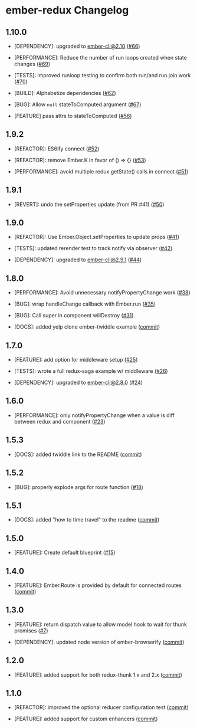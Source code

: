 ember-redux Changelog
==============================

1.10.0
-----

* [DEPENDENCY]: upgraded to ember-cli@2.10
  ([#66](https://github.com/toranb/ember-redux/pull/66))

* [PERFORMANCE]: Reduce the number of run loops created when state changes
  ([#69](https://github.com/toranb/ember-redux/pull/69))

* [TESTS]: improved runloop testing to confirm both run/and run.join work
  ([#70](https://github.com/toranb/ember-redux/pull/70))

* [BUILD]: Alphabetize dependencies
  ([#62](https://github.com/toranb/ember-redux/pull/62))

* [BUG]: Allow `null` stateToComputed argument
  ([#67](https://github.com/toranb/ember-redux/pull/67))

* [FEATURE] pass attrs to stateToComputed
  ([#56](https://github.com/toranb/ember-redux/pull/56))


1.9.2
-----

* [REFACTOR]: ES6ify connect
  ([#52](https://github.com/toranb/ember-redux/pull/52))

* [REFACTOR]: remove Ember.K in favor of () => {}
  ([#53](https://github.com/toranb/ember-redux/pull/53))

* [PERFORMANCE]: avoid multiple redux.getState() calls in connect
  ([#51](https://github.com/toranb/ember-redux/pull/51))


1.9.1
-----

* [REVERT]: undo the setProperties update (from PR #41)
  ([#50](https://github.com/toranb/ember-redux/pull/50))


1.9.0
-----

* [REFACTOR]: Use Ember.Object.setProperties to update props
  ([#41](https://github.com/toranb/ember-redux/pull/41))

* [TESTS]: updated rerender test to track notify via observer
  ([#42](https://github.com/toranb/ember-redux/pull/42))

* [DEPENDENCY]: upgraded to ember-cli@2.9.1
  ([#44](https://github.com/toranb/ember-redux/pull/44))


1.8.0
-----

* [PERFORMANCE]: Avoid unnecessary notifyPropertyChange work
  ([#38](https://github.com/toranb/ember-redux/pull/38))

* [BUG]: wrap handleChange callback with Ember.run
  ([#35](https://github.com/toranb/ember-redux/pull/35))

* [BUG]: Call super in component willDestroy
  ([#31](https://github.com/toranb/ember-redux/pull/31))

* [DOCS]: added yelp clone ember-twiddle example
  ([commit](https://github.com/toranb/ember-redux/commit/4f0160fde1a09f076fd89b7af6e6c8a017e450ed))


1.7.0
-----

* [FEATURE]: add option for middleware setup
  ([#25](https://github.com/toranb/ember-redux/pull/25))

* [TESTS]: wrote a full redux-saga example w/ middleware
  ([#26](https://github.com/toranb/ember-redux/pull/26))

* [DEPENDENCY]: upgraded to ember-cli@2.8.0
  ([#24](https://github.com/toranb/ember-redux/pull/24))


1.6.0
-----

* [PERFORMANCE]: only notifyPropertyChange when a value is diff between redux and component
  ([#23](https://github.com/toranb/ember-redux/pull/23))


1.5.3
-----

* [DOCS]: added twiddle link to the README
  ([commit](https://github.com/toranb/ember-redux/commit/84b8c0fb6402e39f681e763e63f95acc8e1978db))


1.5.2
-----

* [BUG]: properly explode args for route function
  ([#18](https://github.com/toranb/ember-redux/pull/18))


1.5.1
-----

* [DOCS]: added "how to time travel" to the readme
  ([commit](https://github.com/toranb/ember-redux/commit/fdd35041fb3c9be8f3b663ba36ac87705d45ad8d))


1.5.0
-----

* [FEATURE]: Create default blueprint
  ([#15](https://github.com/toranb/ember-redux/pull/15))


1.4.0
-----

* [FEATURE]: Ember.Route is provided by default for connected routes
  ([commit](https://github.com/toranb/ember-redux/commit/7219ed7dd1de42b89184f3ccb77fa3d1df4abcb9))


1.3.0
-----

* [FEATURE]: return dispatch value to allow model hook to wait for thunk promises
  ([#7](https://github.com/toranb/ember-redux/pull/7))

* [DEPENDENCY]: updated node version of ember-browserify
  ([commit](https://github.com/toranb/ember-redux/commit/321a1f2f5773ffb1e6784844d9f97da1294d4f71))


1.2.0
-----

* [FEATURE]: added support for both redux-thunk 1.x and 2.x
  ([commit](https://github.com/toranb/ember-redux/commit/2a70e1481b6759e1a88fcbea9adbbd7f3f72d55a))


1.1.0
-----

* [REFACTOR]: improved the optional reducer configuration test
  ([commit](https://github.com/toranb/ember-redux/commit/40d196e2d83231e40be9df305acfdc098ab8d32f))

* [FEATURE]: added support for custom enhancers
  ([commit](https://github.com/toranb/ember-redux/commit/602cce7bab56105f61ca2d10bbb34a2c8c7c1446))
